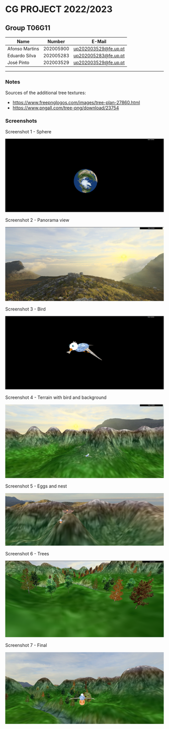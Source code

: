 # CG PROJECT 2022/2023

## Group T06G11

| Name             | Number    | E-Mail               |
| ---------------- | --------- | -------------------- |
| Afonso Martins   | 202005900 | up202003529@fe.up.pt |
| Eduardo Silva    | 202005283 | up202005283@fe.up.pt |
| José Pinto       | 202003529 | up202003529@fe.up.pt |

----

### Notes

Sources of the additional tree textures:

- https://www.freepnglogos.com/images/tree-plan-27860.html
- https://www.pngall.com/tree-png/download/23754

### Screenshots

Screenshot 1 - Sphere

![1-Sphere](Screenshots/project-t6g11-1.png) 

Screenshot 2 - Panorama view

![2-Panorama](Screenshots/project-t6g11-2.png) 

Screenshot 3 - Bird

![3-Bird](Screenshots/project-t6g11-3.png) 

Screenshot 4 - Terrain with bird and background

![4-Terrain_Bg_Bird](Screenshots/project-t6g11-4.png) 

Screenshot 5 - Eggs and nest

![5-Eggs_Nest](Screenshots/project-t6g11-5.png) 

Screenshot 6 - Trees

![6-Trees](Screenshots/project-t6g11-6.png)

Screenshot 7 - Final

![6-Trees](Screenshots/project-t6g11-7.png)
